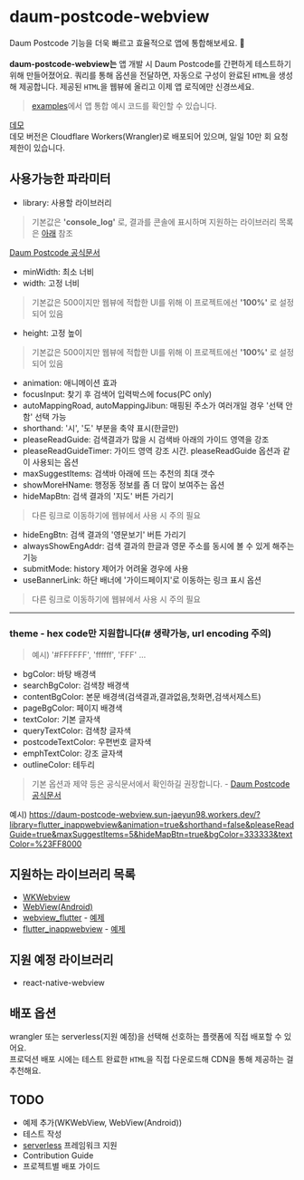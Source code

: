 # daum-postcode-webview

Daum Postcode 기능을 더욱 빠르고 효율적으로 앱에 통합해보세요. 🎯  
<br />
**daum-postcode-webview는** 앱 개발 시 Daum Postcode를 간편하게 테스트하기 위해 만들어졌어요. 쿼리를 통해 옵션을 전달하면, 자동으로 구성이 완료된 `HTML`을 생성해 제공합니다. 제공된 `HTML`을 웹뷰에 올리고 이제 앱 로직에만 신경쓰세요.  
> [examples](/examples)에서 앱 통합 예시 코드를 확인할 수 있습니다.

[데모](https://daum-postcode-webview.sun-jaeyun98.workers.dev/)  
데모 버전은 Cloudflare Workers(Wrangler)로 배포되어 있으며, 일일 10만 회 요청 제한이 있습니다.

## 사용가능한 파라미터

- library: 사용할 라이브러리
> 기본값은 **'console_log'** 로, 결과를 콘솔에 표시하며 지원하는 라이브러리 목록은 [아래](#supported-libraries) 참조

[Daum Postcode 공식문서](https://postcode.map.daum.net/guide#attributes)
- minWidth: 최소 너비
- width: 고정 너비
> 기본값은 500이지만 웹뷰에 적합한 UI를 위해 이 프로젝트에선  **'100%'** 로 설정되어 있음
- height: 고정 높이
> 기본값은 500이지만 웹뷰에 적합한 UI를 위해 이 프로젝트에선  **'100%'** 로 설정되어 있음
- animation: 애니메이션 효과
- focusInput: 찾기 후 검색어 입력박스에 focus(PC only)
- autoMappingRoad, autoMappingJibun: 매핑된 주소가 여러개일 경우 '선택 안함' 선택 가능
- shorthand: '시', '도' 부분을 축약 표시(한글만)
- pleaseReadGuide: 검색결과가 많을 시 검색바 아래의 가이드 영역을 강조
- pleaseReadGuideTimer: 가이드 영역 강조 시간. pleaseReadGuide 옵션과 같이 사용되는 옵션
- maxSuggestItems: 검색바 아래에 뜨는 추천의 최대 갯수
- showMoreHName: 행정동 정보를 좀 더 많이 보여주는 옵션
- hideMapBtn: 검색 결과의 '지도' 버튼 가리기
> 다른 링크로 이동하기에 웹뷰에서 사용 시 주의 필요
- hideEngBtn: 검색 결과의 '영문보기' 버튼 가리기
- alwaysShowEngAddr: 검색 결과의 한글과 영문 주소를 동시에 볼 수 있게 해주는 기능
- submitMode: history 제어가 어려울 경우에 사용
- useBannerLink: 하단 배너에 '가이드페이지'로 이동하는 링크 표시 옵션
> 다른 링크로 이동하기에 웹뷰에서 사용 시 주의 필요

---
### theme - hex code만 지원합니다(# 생략가능, url encoding 주의)
> 예시) '#FFFFFF', 'ffffff', 'FFF' ...

- bgColor: 바탕 배경색
- searchBgColor: 검색창 배경색
- contentBgColor: 본문 배경색(검색결과,결과없음,첫화면,검색서제스트)
- pageBgColor: 페이지 배경색
- textColor: 기본 글자색
- queryTextColor: 검색창 글자색
- postcodeTextColor: 우편번호 글자색
- emphTextColor: 강조 글자색
- outlineColor: 테두리


> 기본 옵션과 제약 등은 공식문서에서 확인하길 권장합니다. - [Daum Postcode 공식문서](https://postcode.map.daum.net/guide#attributes)

예시) https://daum-postcode-webview.sun-jaeyun98.workers.dev/?library=flutter_inappwebview&animation=true&shorthand=false&pleaseReadGuide=true&maxSuggestItems=5&hideMapBtn=true&bgColor=333333&textColor=%23FF8000

## <a name="supported-libraries">지원하는 라이브러리 목록</a>

- [WKWebview](https://developer.apple.com/documentation/webkit/wkwebview)
- [WebView(Android)](https://developer.android.com/reference/android/webkit/WebView)
- [webview_flutter](https://pub.dev/packages/webview_flutter) - [예제](/examples/webview_flutter.dart)
- [flutter_inappwebview](https://pub.dev/packages/flutter_inappwebview) - [예제](/examples/flutter_inappwebview.dart)

## 지원 예정 라이브러리

- react-native-webview

## 배포 옵션
wrangler 또는 serverless(지원 예정)을 선택해 선호하는 플랫폼에 직접 배포할 수 있어요.  
프로덕션 배포 시에는 테스트 완료한 `HTML`을 직접 다운로드해 CDN을 통해 제공하는 걸 추천해요.

## TODO

- 예제 추가(WKWebView, WebView(Android))
- 테스트 작성
- [serverless](https://www.serverless.com) 프레임워크 지원
- Contribution Guide
- 프로젝트별 배포 가이드
